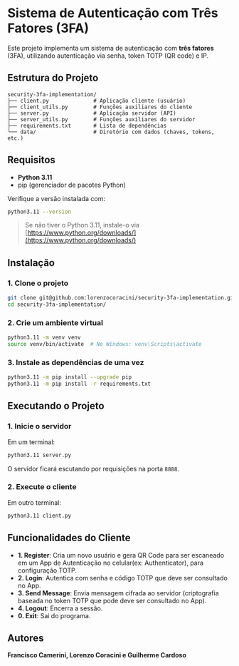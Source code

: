 # Sistema de Autenticação com Três Fatores (3FA)

Este projeto implementa um sistema de autenticação com **três fatores** (3FA), utilizando autenticação via senha, token TOTP (QR code) e IP.

## Estrutura do Projeto

```
security-3fa-implementation/
├── client.py              # Aplicação cliente (usuário)
├── client_utils.py        # Funções auxiliares do cliente
├── server.py              # Aplicação servidor (API)
├── server_utils.py        # Funções auxiliares do servidor
├── requirements.txt       # Lista de dependências
└── data/                  # Diretório com dados (chaves, tokens, etc.)
```

## Requisitos

- **Python 3.11**
- pip (gerenciador de pacotes Python)

Verifique a versão instalada com:

```bash
python3.11 --version
```

> Se não tiver o Python 3.11, instale-o via [https://www.python.org/downloads/](https://www.python.org/downloads/)

## Instalação

### 1. Clone o projeto

```bash
git clone git@github.com:lorenzocoracini/security-3fa-implementation.git
cd security-3fa-implementation/
```

### 2. Crie um ambiente virtual

```bash
python3.11 -m venv venv
source venv/bin/activate  # No Windows: venv\Scripts\activate
```

### 3. Instale as dependências de uma vez

```bash
python3.11 -m pip install --upgrade pip
python3.11 -m pip install -r requirements.txt
```


## Executando o Projeto

### 1. Inicie o servidor

Em um terminal:

```bash
python3.11 server.py
```

O servidor ficará escutando por requisições na porta `8888`.

### 2. Execute o cliente

Em outro terminal:

```bash
python3.11 client.py
```

## Funcionalidades do Cliente

- **1. Register**: Cria um novo usuário e gera QR Code para ser escaneado em um App de Autenticação no celular(ex: Authenticator), para configuração TOTP.
- **2. Login**: Autentica com senha e código TOTP que deve ser consultado no App.
- **3. Send Message**: Envia mensagem cifrada ao servidor (criptografia baseada no token TOTP que pode deve ser consultado no App).
- **4. Logout**: Encerra a sessão.
- **0. Exit**: Sai do programa.

## Autores

**Francisco Camerini, Lorenzo Coracini e Guilherme Cardoso**
